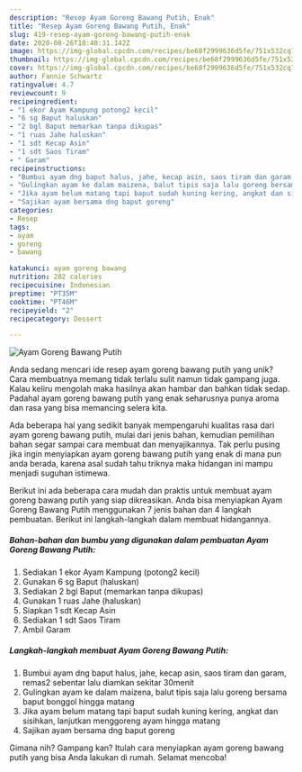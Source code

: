 ```yaml
---
description: "Resep Ayam Goreng Bawang Putih, Enak"
title: "Resep Ayam Goreng Bawang Putih, Enak"
slug: 419-resep-ayam-goreng-bawang-putih-enak
date: 2020-08-26T18:40:31.142Z
image: https://img-global.cpcdn.com/recipes/be68f2999636d5fe/751x532cq70/ayam-goreng-bawang-putih-foto-resep-utama.jpg
thumbnail: https://img-global.cpcdn.com/recipes/be68f2999636d5fe/751x532cq70/ayam-goreng-bawang-putih-foto-resep-utama.jpg
cover: https://img-global.cpcdn.com/recipes/be68f2999636d5fe/751x532cq70/ayam-goreng-bawang-putih-foto-resep-utama.jpg
author: Fannie Schwartz
ratingvalue: 4.7
reviewcount: 9
recipeingredient:
- "1 ekor Ayam Kampung potong2 kecil"
- "6 sg Baput haluskan"
- "2 bgl Baput memarkan tanpa dikupas"
- "1 ruas Jahe haluskan"
- "1 sdt Kecap Asin"
- "1 sdt Saos Tiram"
- " Garam"
recipeinstructions:
- "Bumbui ayam dng baput halus, jahe, kecap asin, saos tiram dan garam, remas2 sebentar lalu diamkan sekitar 30menit"
- "Gulingkan ayam ke dalam maizena, balut tipis saja lalu goreng bersama baput bonggol hingga matang"
- "Jika ayam belum matang tapi baput sudah kuning kering, angkat dan sisihkan, lanjutkan menggoreng ayam hingga matang"
- "Sajikan ayam bersama dng baput goreng"
categories:
- Resep
tags:
- ayam
- goreng
- bawang

katakunci: ayam goreng bawang 
nutrition: 282 calories
recipecuisine: Indonesian
preptime: "PT35M"
cooktime: "PT46M"
recipeyield: "2"
recipecategory: Dessert

---
```



![Ayam Goreng Bawang Putih](https://img-global.cpcdn.com/recipes/be68f2999636d5fe/751x532cq70/ayam-goreng-bawang-putih-foto-resep-utama.jpg)

Anda sedang mencari ide resep ayam goreng bawang putih yang unik? Cara membuatnya memang tidak terlalu sulit namun tidak gampang juga. Kalau keliru mengolah maka hasilnya akan hambar dan bahkan tidak sedap. Padahal ayam goreng bawang putih yang enak seharusnya punya aroma dan rasa yang bisa memancing selera kita.



Ada beberapa hal yang sedikit banyak mempengaruhi kualitas rasa dari ayam goreng bawang putih, mulai dari jenis bahan, kemudian pemilihan bahan segar sampai cara membuat dan menyajikannya. Tak perlu pusing jika ingin menyiapkan ayam goreng bawang putih yang enak di mana pun anda berada, karena asal sudah tahu triknya maka hidangan ini mampu menjadi suguhan istimewa.


Berikut ini ada beberapa cara mudah dan praktis untuk membuat ayam goreng bawang putih yang siap dikreasikan. Anda bisa menyiapkan Ayam Goreng Bawang Putih menggunakan 7 jenis bahan dan 4 langkah pembuatan. Berikut ini langkah-langkah dalam membuat hidangannya.

<!--inarticleads1-->

##### Bahan-bahan dan bumbu yang digunakan dalam pembuatan Ayam Goreng Bawang Putih:

1. Sediakan 1 ekor Ayam Kampung (potong2 kecil)
1. Gunakan 6 sg Baput (haluskan)
1. Sediakan 2 bgl Baput (memarkan tanpa dikupas)
1. Gunakan 1 ruas Jahe (haluskan)
1. Siapkan 1 sdt Kecap Asin
1. Sediakan 1 sdt Saos Tiram
1. Ambil  Garam




<!--inarticleads2-->

##### Langkah-langkah membuat Ayam Goreng Bawang Putih:

1. Bumbui ayam dng baput halus, jahe, kecap asin, saos tiram dan garam, remas2 sebentar lalu diamkan sekitar 30menit
1. Gulingkan ayam ke dalam maizena, balut tipis saja lalu goreng bersama baput bonggol hingga matang
1. Jika ayam belum matang tapi baput sudah kuning kering, angkat dan sisihkan, lanjutkan menggoreng ayam hingga matang
1. Sajikan ayam bersama dng baput goreng




Gimana nih? Gampang kan? Itulah cara menyiapkan ayam goreng bawang putih yang bisa Anda lakukan di rumah. Selamat mencoba!

